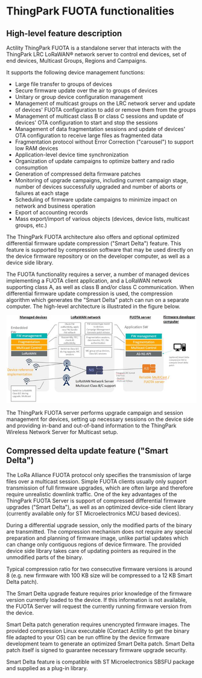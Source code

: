 # ThingPark FUOTA functionalities

## High-level feature description

Actility ThingPark FUOTA is a standalone server that interacts with the
ThingPark LRC LoRaWAN® network server to control end devices, set of end
devices, Multicast Groups, Regions and Campaigns.

It supports the following device management functions:

-   Large file transfer to groups of devices
-   Secure firmware update over the air to groups of devices
-   Unitary or group device configuration management
-   Management of multicast groups on the LRC network server and update
    of devices' FUOTA configuration to add or remove them from the
    groups
-   Management of multicast class B or class C sessions and update of
    devices' OTA configuration to start and stop the sessions
-   Management of data fragmentation sessions and update of devices' OTA
    configuration to receive large files as fragmented data
-   Fragmentation protocol without Error Correction ("carousel") to
    support low RAM devices
-   Application-level device time synchronization
-   Organization of update campaigns to optimize battery and radio
    consumption
-   Generation of compressed delta firmware patches
-   Monitoring of upgrade campaigns, including current campaign stage,
    number of devices successfully upgraded and number of aborts or
    failures at each stage
-   Scheduling of firmware update campaigns to minimize impact on
    network and business operation
-   Export of accounting records
-   Mass export/import of various objects (devices, device lists,
    multicast groups, etc.)

The ThingPark FUOTA architecture also offers and optional optimized
differential firmware update compression ("Smart Delta") feature. This
feature is supported by compression software that may be used directly
on the device firmware repository or on the developer computer, as well
as a device side library.

The FUOTA functionality requires a server, a number of managed devices
implementing a FUOTA client application, and a LoRaWAN network
supporting class A, as well as class B and/or class C communication.
When differential firmware update compression is used, the compression
algorithm which generates the "Smart Delta" patch can run on a separate
computer. The high-level architecture is illustrated in the figure below.

![](./images/image003.jpg)

The ThingPark FUOTA server performs upgrade campaign and session
management for devices, setting up necessary sessions on the device side
and providing in-band and out-of-band information to the ThingPark
Wireless Network Server for Multicast setup.

## Compressed delta update feature ("Smart Delta")

The LoRa Alliance FUOTA protocol only specifies the transmission of
large files over a multicast session. Simple FUOTA clients usually only
support transmission of full firmware upgrades, which are often large
and therefore require unrealistic downlink traffic. One of the key
advantages of the ThingPark FUOTA Server is support of compressed
differential firmware upgrades ("Smart Delta"), as well as an optimized
device-side client library (currently available only for ST
Microelectronics MCU based devices).

During a differential upgrade session, only the modified parts of the
binary are transmitted. The compression mechanism does not require any
special preparation and planning of firmware image, unlike partial
updates which can change only contiguous regions of device firmware. The
provided device side library takes care of updating pointers as required
in the unmodified parts of the binary.

Typical compression ratio for two consecutive firmware versions is
around 8 (e.g. new firmware with 100 KB size will be compressed to a 12
KB Smart Delta patch).

The Smart Delta upgrade feature requires prior knowledge of the firmware
version currently loaded to the device. If this information is not
available, the FUOTA Server will request the currently running firmware
version from the device.

Smart Delta patch generation requires unencrypted firmware images. The
provided compression Linux executable (Contact Actility to get the
binary file adapted to your OS) can be run offline by the device
firmware development team to generate an optimized Smart Delta patch.
Smart Delta patch itself is signed to guarantee necessary firmware
upgrade security.

Smart Delta feature is compatible with ST Microelectronics SBSFU package
and supplied as a plug-in library.